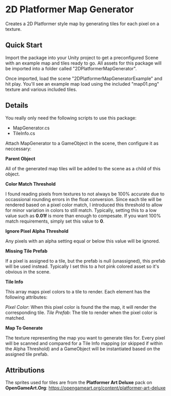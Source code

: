 # 2D Platformer Map Generator

Creates a 2D Platformer style map by generating tiles for each pixel on a texture.


## Quick Start

Import the package into your Unity project to get a preconfigured Scene with an example map and tiles ready to go. All assets for this package will be imported into a folder called "2DPlatformerMapGenerator".

Once imported, load the scene "2DPlatformerMapGeneratorExample" and hit play. You'll see an example map load using the included "map01.png" texture and various included tiles.


## Details

You really only need the following scripts to use this package:

* MapGenerator.cs
* TileInfo.cs

Attach MapGenerator to a GameObject in the scene, then configure it as neccessary:

**Parent Object**

All of the generated map tiles will be added to the scene as a child of this object.

**Color Match Threshold**

I found reading pixels from textures to not always be 100% accurate due to occassional rounding errors in the float conversion. Since each tile will be rendered based on a pixel color match, I introduced this threshold to allow for minor variation in colors to still match. Typically, setting this to a low value such as **0.01f** is more than enough to compesate. If you want 100% match requirements, simply set this value to **0**.

**Ignore Pixel Alpha Threshold**

Any pixels with an alpha setting equal or below this value will be ignored. 

**Missing Tile Prefab**

If a pixel is assigned to a tile, but the prefab is null (unassigned), this prefab will be used instead. Typically I set this to a hot pink colored asset so it's obvious in the scene.

**Tile Info**

This array maps pixel colors to a tile to render. Each element has the following attributes:

*Pixel Color*: When this pixel color is found the the map, it will render the corresponding tile.
*Tile Prefab*: The tile to render when the pixel color is matched.

**Map To Generate**

The texture representing the map you want to generate tiles for. Every pixel will be scanned and compared for a Tile Info mapping (or skipped if within the Alpha Threshold) and a GameObject will be instantiated based on the assigned tile prefab.


## Attributions

The sprites used for tiles are from the **Platformer Art Deluxe** pack on **OpenGameArt.Org**:
https://opengameart.org/content/platformer-art-deluxe



